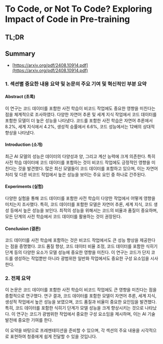 # To Code, or Not To Code? Exploring Impact of Code in Pre-training
## TL;DR
## Summary
- [https://arxiv.org/pdf/2408.10914.pdf](https://arxiv.org/pdf/2408.10914.pdf)

### 1. 섹션별 중요한 내용 요약 및 논문의 주요 기여 및 혁신적인 부분 요약
#### Abstract (초록)
이 연구는 코드 데이터를 포함한 사전 학습이 비코드 작업에도 중요한 영향을 미친다는 점을 체계적으로 조사하였다. 다양한 자연어 추론 및 세계 지식 작업에서 코드 데이터를 포함한 모델이 더 높은 성능을 나타냈다. 코드를 포함한 사전 학습은 자연어 추론에서 8.2%, 세계 지식에서 4.2%, 생성적 승률에서 6.6%, 코드 성능에서는 12배의 상대적 향상을 나타냈다.

#### Introduction (소개)
최근 AI 모델의 성능은 데이터의 다양성과 양, 그리고 계산 능력에 크게 의존한다. 특히 사전 학습 데이터에 코드 데이터를 포함하는 것이 비코드 작업에도 긍정적인 영향을 미친다는 것을 발견했다. 많은 최신 모델들이 코드 데이터를 포함하고 있으며, 이는 자연어 처리 및 다른 비코드 작업에서 높은 성능을 보이는 주요 요인 중 하나로 간주된다.

#### Experiments (실험)
다양한 실험을 통해 코드 데이터를 포함한 사전 학습이 다양한 작업에서 어떻게 영향을 미치는지 조사했다. 특히, 코드 데이터를 포함한 모델은 자연어 추론, 세계 지식, 코드 생성 등에서 높은 성능을 보인다. 최적의 성능을 위해서는 코드의 비율과 품질이 중요하며, 모든 단계의 사전 학습에서 코드 데이터를 활용하는 것이 권장된다.

#### Conclusion (결론)
코드 데이터를 사전 학습에 포함하는 것은 비코드 작업에서도 큰 성능 향상을 제공한다는 점을 증명했다. 코드 품질 향상, 코드 데이터 비율 조정, 코드 데이터를 포함한 식히기 단계 등의 다양한 요소가 모델 성능에 중요한 영향을 미친다. 이 연구는 코드가 단지 코드를 생성하는 작업뿐만 아니라 광범위한 일반화 작업에서도 중요한 구성 요소임을 시사한다.

### 2. 전체 요약
이 논문은 코드 데이터를 포함한 사전 학습이 비코드 작업에도 큰 영향을 미친다는 점을 종합적으로 연구했다. 연구 결과, 코드 데이터를 포함한 모델이 자연어 추론, 세계 지식, 생성적 작업에서 높은 성능을 보였으며, 코드 품질과 비율이 중요한 요인임을 발견했다. 특히, 코드 데이터를 포함한 식히기 단계가 모델 성능을 크게 향상시키는 것으로 나타났다. 이 연구는 코드가 광범위한 작업에서 중요한 구성 요소임을 제시하며, 이는 AI 기술 발전에 중요한 기여를 한다.

이 요약을 바탕으로 프레젠테이션을 준비할 수 있으며, 각 섹션의 주요 내용을 시각적으로 표현하여 청중에게 쉽게 전달할 수 있을 것입니다.